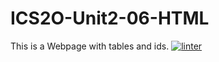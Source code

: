 # ICS2O-Unit2-06-HTML
This is a Webpage with tables and ids.
[![linter](https://github.com/JadonXia/ICS2O-Unit2-06-HTML/workflows/linter/badge.svg)](https://github.com/marketplace/actions/super-linter)
